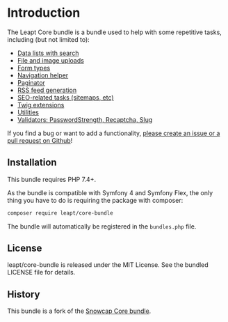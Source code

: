 # Introduction

The Leapt Core bundle is a bundle used to help with some repetitive tasks, including (but not limited to):

- [Data lists with search](data_lists.md)
- [File and image uploads](file_uploads.md)
- [Form types](form_types.md)
- [Navigation helper](navigation_helper.md)
- [Paginator](paginator.md)
- [RSS feed generation](rss_feeds.md)
- [SEO-related tasks (sitemaps, etc)](sitemaps.md)
- [Twig extensions](twig_extensions.md)
- [Utilities](utilities.md)
- [Validators: PasswordStrength, Recaptcha, Slug](validators.md)

If you find a bug or want to add a functionality,
[please create an issue or a pull request on Github](https://github.com/leapt/core-bundle)!

## Installation

This bundle requires PHP 7.4+.

As the bundle is compatible with Symfony 4 and Symfony Flex, the only thing you have to do
is requiring the package with composer:

```bash
composer require leapt/core-bundle
```

The bundle will automatically be registered in the `bundles.php` file.

## License

leapt/core-bundle is released under the MIT License. See the bundled LICENSE file for details.

## History

This bundle is a fork of the [Snowcap Core bundle](https://github.com/snowcap/SnowcapCoreBundle).
